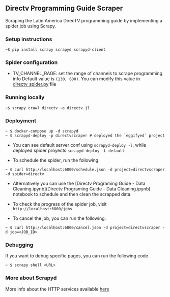 ## Directv Programming Guide Scraper

Scraping the Latin America DirecTV programming guide by implementing a spider job using Scrapy.

### Setup instructions

```
~$ pip install scrapy scrapyd scrapyd-client
```

### Spider configuration

* TV_CHANNEL_RAGE: set the range of channels to scrape programming info Default value is `(130, 600)`. You can modify this value in [directv_spider.py](directvscraper/spiders/directv_spider.py) file

### Running locally

```
~$ scrapy crawl directv -o directv.jl
```

### Deployment

```
~ $ docker-compose up -d scrapyd
~ $ scrapyd-deploy -p directvscraper # deployed the `eggifyed` project
```

* You can see default server conf using `scrapyd-deploy -l`, while deployed spider proyects `scrapyd-deploy -L default`

* To schedule the spider, run the following:

```
~ $ curl http://localhost:6800/schedule.json -d project=directvscraper -d spider=directv
```

* Alternatively you can use the [Directv Programing Guide - Data Cleaning.ipynb](Directv Programing Guide - Data Cleaning.ipynb) notebook to schedule and then clean the scrapped data.

* To check the progress of the spider job, visit `http://localhost:6800/jobs`

* To cancel the job, you can run the following:

```
~ $ curl http://localhost:6800/cancel.json -d project=directvscraper -d job=<JOB_ID>
```

### Debugging

If you want to debug specific pages, you can run the following code

```
~ $ scrapy shell <URL>
```

### More about Scrapyd

More info about the HTTP services available [here](https://doc.scrapy.org/en/0.12/topics/scrapyd.html)